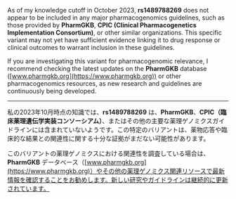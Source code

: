 As of my knowledge cutoff in October 2023, **rs1489788269** does not appear to be included in any major pharmacogenomics guidelines, such as those provided by **PharmGKB**, **CPIC (Clinical Pharmacogenetics Implementation Consortium)**, or other similar organizations. This specific variant may not yet have sufficient evidence linking it to drug response or clinical outcomes to warrant inclusion in these guidelines.

If you are investigating this variant for pharmacogenomic relevance, I recommend checking the latest updates on the **PharmGKB** database ([www.pharmgkb.org](https://www.pharmgkb.org)) or other pharmacogenomics resources, as new research and guidelines are continuously being developed.

---

私の2023年10月時点の知識では、**rs1489788269** は、**PharmGKB**、**CPIC（臨床薬理遺伝学実装コンソーシアム）**、またはその他の主要な薬理ゲノミクスガイドラインには含まれていないようです。この特定のバリアントは、薬物応答や臨床的な結果との関連性に関する十分な証拠がまだない可能性があります。

このバリアントの薬理ゲノミクスにおける関連性を調査している場合は、**PharmGKB** データベース（[www.pharmgkb.org](https://www.pharmgkb.org)）やその他の薬理ゲノミクス関連リソースで最新情報を確認することをお勧めします。新しい研究やガイドラインは継続的に更新されています。
